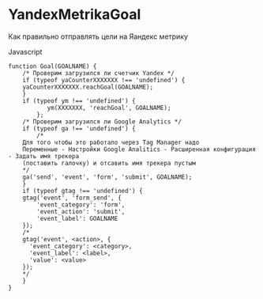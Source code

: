 # YandexMetrikaGoal
Как правильно отправлять цели на Яандекс метрику

Javascript

	function Goal(GOALNAME) {
	    /* Проверим загрузился ли счетчик Yandex */
	    if (typeof yaCounterXXXXXXX !== 'undefined') {
		yaCounterXXXXXXX.reachGoal(GOALNAME);
	    }
	    if (typeof ym !== 'undefined') {
               ym(XXXXXXX, 'reachGoal', GOALNAME);
            };
	    /* Проверим загрузился ли Google Analytics */
	    if (typeof ga !== 'undefined') {
	    	/* 
		Для того чтобы это работало через Tag Manager надо 
		Переменные - Настройки Google Analitics - Расширенная конфигурация - Задать имя трекера 
		(поставить галочку) и отсавить имя трекера пустым
		*/
		ga('send', 'event', 'form', 'submit', GOALNAME);
	    }
	    if (typeof gtag !== 'undefined') {
		gtag('event', 'form_send', {
		    'event_category': 'form',
		    'event_action': 'submit',
		    'event_label': GOALNAME
		});
		/*
		gtag('event', <action>, {
		  'event_category': <category>,
		  'event_label': <label>,
		  'value': <value>
		});            
		*/
	    }
	}
